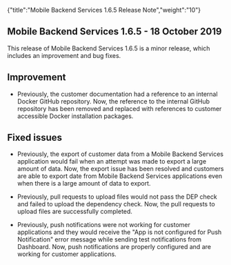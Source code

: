 {"title":"Mobile Backend Services 1.6.5 Release Note","weight":"10"} 

## Mobile Backend Services 1.6.5 - 18 October 2019

This release of Mobile Backend Services 1.6.5 is a minor release, which includes an improvement and bug fixes.

## Improvement

*   Previously, the customer documentation had a reference to an internal Docker GitHub repository. Now, the reference to the internal GitHub repository has been removed and replaced with references to customer accessible Docker installation packages.
    

## Fixed issues

*   Previously, the export of customer data from a Mobile Backend Services application would fail when an attempt was made to export a large amount of data. Now, the export issue has been resolved and customers are able to export date from Mobile Backend Services applications even when there is a large amount of data to export.
    
*   Previously, pull requests to upload files would not pass the DEP check and failed to upload the dependency check. Now, the pull requests to upload files are successfully completed.
    
*   Previously, push notifications were not working for customer applications and they would receive the "App is not configured for Push Notification" error message while sending test notifications from Dashboard. Now, push notifications are properly configured and are working for customer applications.